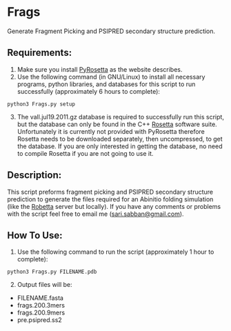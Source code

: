 # Frags
Generate Fragment Picking and PSIPRED secondary structure prediction.

## Requirements:
1. Make sure you install [PyRosetta](http://www.pyrosetta.org) as the website describes.
2. Use the following command (in GNU/Linux) to install all necessary programs, python libraries, and databases for this script to run successfully (approximately 6 hours to complete):

`python3 Frags.py setup`

3. The vall.jul19.2011.gz database is required to successfully run this script, but the database can only be found in the C++ [Rosetta](https://www.rosettacommons.org) software suite. Unfortunately it is currently not provided with PyRosetta therefore Rosetta needs to be downloaded separately, then uncompressed, to get the database. If you are only interested in getting the database, no need to compile Rosetta if you are not going to use it.

## Description:
This script preforms fragment picking and PSIPRED secondary structure prediction to generate the files required for an Abinitio folding simulation (like the [Robetta](http://www.robetta.org/) server but locally). If you have any comments or problems with the script feel free to email me (sari.sabban@gmail.com).

## How To Use:
1. Use the following command to run the script (approximately 1 hour to complete):

`python3 Frags.py FILENAME.pdb`

2. Output files will be:
* FILENAME.fasta
* frags.200.3mers
* frags.200.9mers
* pre.psipred.ss2
